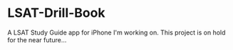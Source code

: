 # LSAT-Drill-Book
A LSAT Study Guide app for iPhone I'm working on. This project is on hold for the near future...
